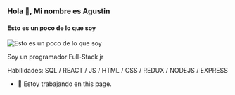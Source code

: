 <!-- ### Hi there 👋 -->

<!-- 
**AgustinKowalczuk/AgustinKowalczuk** is a ✨ _special_ ✨ repository because its `README.md` (this file) appears on your GitHub profile.

Here are some ideas to get you started:

- 🔭 I’m currently working on ...
- 🌱 I’m currently learning ...
- 👯 I’m looking to collaborate on ...
- 🤔 I’m looking for help with ...
- 💬 Ask me about ...
- 📫 How to reach me: ...
- 😄 Pronouns: ...
- ⚡ Fun fact: ...

 -->
 
### Hola 👋, Mi nombre es Agustin
#### Esto es un poco de lo que soy
![Esto es un poco de lo que soy](![image](https://user-images.githubusercontent.com/75805313/126954593-798bcf29-0a36-4ffe-82bf-28d67c865d88.png))

Soy un programador Full-Stack jr

Habilidades: SQL / REACT / JS / HTML / CSS / REDUX / NODEJS / EXPRESS

- 🔭 Estoy trabajando en this page. 






